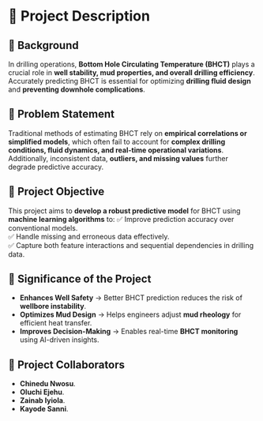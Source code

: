 # **📌 Project Description**

## **🔹 Background**
In drilling operations, **Bottom Hole Circulating Temperature (BHCT)** plays a crucial role in **well stability, mud properties, and overall drilling efficiency**. Accurately predicting BHCT is essential for optimizing **drilling fluid design** and **preventing downhole complications**.

## **🔹 Problem Statement**
Traditional methods of estimating BHCT rely on **empirical correlations or simplified models**, which often fail to account for **complex drilling conditions, fluid dynamics, and real-time operational variations**. Additionally, inconsistent data, **outliers, and missing values** further degrade predictive accuracy.

## **🔹 Project Objective**
This project aims to **develop a robust predictive model** for BHCT using **machine learning algorithms** to:
✅ Improve prediction accuracy over conventional models.  
✅ Handle missing and erroneous data effectively.  
✅ Capture both feature interactions and sequential dependencies in drilling data.  

## **🔹 Significance of the Project**
- **Enhances Well Safety** → Better BHCT prediction reduces the risk of **wellbore instability**.
- **Optimizes Mud Design** → Helps engineers adjust **mud rheology** for efficient heat transfer.
- **Improves Decision-Making** → Enables real-time **BHCT monitoring** using AI-driven insights.

## **🔹 Project Collaborators**
- **Chinedu Nwosu**.
- **Oluchi Ejehu**.
- **Zainab Iyiola**.
- **Kayode Sanni**.
